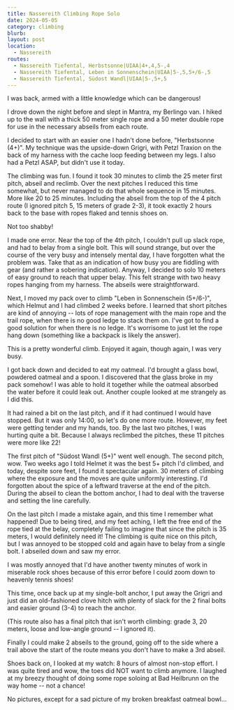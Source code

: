 ```yaml
---
title: Nassereith Climbing Rope Solo
date: 2024-05-05
category: climbing
blurb:
layout: post
location:
  - Nassereith
routes:
  - Nassereith Tiefental, Herbstsonne|UIAA|4+,4,5-,4
  - Nassereith Tiefental, Leben in Sonnenschein|UIAA|5-,5,5+/6-,5
  - Nassereith Tiefental, Südost Wandl|UIAA|5-,5+,5
---
```


I was back, armed with a little knowledge which can be dangerous!

I drove down the night before and slept in Mantra, my Berlingo van.
I hiked up to the wall with a thick 50 meter single rope and a 50
meter double rope for use in the necessary abseils from each route.

I decided to start with an easier one I hadn't done before, "Herbstsonne (4+)".
My technique was the upside-down Grigri, with Petzl Traxion on the back
of my harness with the cache loop feeding between my legs. I also had a
Petzl ASAP, but didn't use it today.

The climbing was fun. I found it took 30 minutes to climb the 25 meter first
pitch, abseil and reclimb. Over the next pitches I reduced this time somewhat,
but never managed to do that whole sequence in 15 minutes. More like 20 to
25 minutes. Including the abseil from the top of the 4 pitch route (I ignored
pitch 5, 15 meters of grade 2-3), it took exactly 2 hours back to the base
with ropes flaked and tennis shoes on.

Not too shabby!

I made one error. Near the top of the 4th pitch, I couldn't pull up slack
rope, and had to belay from a single bolt. This will sound strange, but over
the course of the very busy and intensely mental day, I have forgotten
what the problem was. Take that as an indication of how busy you are
fiddling with gear (and rather a sobering indication). Anyway, I decided
to solo 10 meters of easy ground to reach that upper belay. This felt
strange with two heavy ropes hanging from my harness. The abseils
were straightforward.

Next, I moved my pack over to climb "Leben in Sonnenschein (5+/6-)", which
Helmut and I had climbed 2 weeks before. I learned that short pitches are
kind of annoying -- lots of rope management with the main rope and the trail
rope, when there is no good ledge to stack them on. I've got to find a good
solution for when there is no ledge. It's worrisome to just let the rope
hang down (something like a backpack is likely the answer).

This is a pretty wonderful climb. Enjoyed it again, though again, I was
very busy.

I got back down and decided to eat my oatmeal. I'd brought a glass bowl,
powdered oatmeal and a spoon. I discovered that the glass broke in my pack
somehow! I was able to hold it together while the oatmeal absorbed the water
before it could leak out. Another couple looked at me strangely as I
did this.

It had rained a bit on the last pitch, and if it had continued I would have
stopped. But it was only 14:00, so let's do one more route. However, my
feet were getting tender and my hands, too. By the last two pitches, I was
hurting quite a bit. Because I always reclimbed the pitches, these 11 pitches
were more like 22!

The first pitch of "Südost Wandl (5+)" went well enough. The second pitch,
wow. Two weeks ago I told Helmet it was the best 5+ pitch I'd climbed, and
today, despite sore feet, I found it spectacular again. 30 meters of climbing
where the exposure and the moves are quite uniformly interesting. I'd
forgotten about the spice of a leftward traverse at the end of the pitch.
During the abseil to clean the bottom anchor, I had to deal with the
traverse and setting the line carefully.

On the last pitch I made a mistake again, and this time I remember what
happened! Due to being tired, and my feet aching, I left the free end of
the rope tied at the belay, completely failing to imagine that since the
pitch is 35 meters, I would definitely need it! The climbing is quite
nice on this pitch, but I was annoyed to be stopped cold and again have
to belay from a single bolt. I abseiled down and saw my error.

I was mostly annoyed that I'd have another twenty minutes of work in
miserable rock shoes because of this error before I could zoom down to
heavenly tennis shoes!

This time, once back up at my single-bolt anchor, I put away the Grigri
and just did an old-fashioned clove hitch with plenty of slack for the
2 final bolts and easier ground (3-4) to reach the anchor.

(This route also has a final pitch that isn't worth climbing: grade 3,
20 meters, loose and low-angle ground -- I ignored it).

Finally I could make 2 abseils to the ground, going off to the
side where a trail above the start of the route means you don't have to
make a 3rd abseil.

Shoes back on, I looked at my watch: 8 hours of almost non-stop effort.
I was quite tired and wow, the toes did NOT want to climb anymore.
I laughed at my breezy thought of doing some rope soloing at Bad Heilbrunn
on the way home -- not a chance!

No pictures, except for a sad picture of my broken breakfast oatmeal
bowl...
